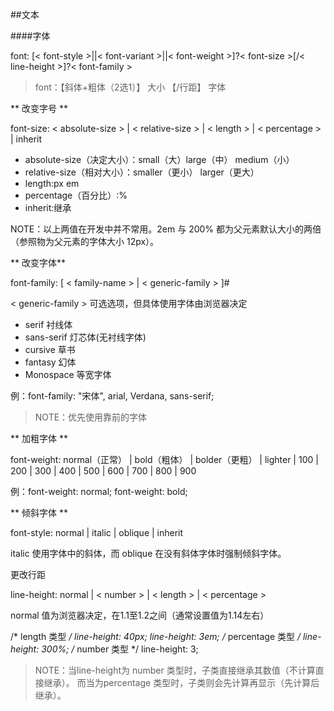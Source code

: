 ##文本

####字体

font: [< font-style >||< font-variant >||< font-weight >]?< font-size >[/< line-height >]?< font-family >

>font：【斜体+粗体（2选1）】 大小 【/行距】 字体

** 改变字号 **

font-size: < absolute-size > | < relative-size > | < length > | < percentage > | inherit

* absolute-size（决定大小）：small（大）large（中） medium（小）
* relative-size（相对大小）：smaller（更小） larger（更大）
* length:px em
* percentage（百分比）:%
* inherit:继承

NOTE：以上两值在开发中并不常用。2em 与 200% 都为父元素默认大小的两倍（参照物为父元素的字体大小 12px）。

** 改变字体**

font-family: [ < family-name > | < generic-family > ]#

< generic-family > 可选选项，但具体使用字体由浏览器决定

* serif 衬线体
* sans-serif 灯芯体(无衬线字体)
* cursive 草书
* fantasy 幻体
* Monospace 等宽字体

例：font-family: "宋体", arial, Verdana, sans-serif;

>NOTE：优先使用靠前的字体

** 加粗字体 **

font-weight: normal（正常） | bold（粗体） | bolder（更粗） | lighter | 100 | 200 | 300 | 400 | 500 | 600 | 700 | 800 | 900

例：font-weight: normal; font-weight: bold;

** 倾斜字体 **

font-style: normal | italic | oblique | inherit

italic 使用字体中的斜体，而 oblique 在没有斜体字体时强制倾斜字体。

更改行距



line-height: normal | < number > | < length > | < percentage >

normal 值为浏览器决定，在1.1至1.2之间（通常设置值为1.14左右）

/* length 类型 */ line-height: 40px; line-height: 3em; /* percentage 类型 */ line-height: 300%; /* number 类型 */ line-height: 3;

>NOTE：当line-height为 number 类型时，子类直接继承其数值（不计算直接继承）。 而当为percentage 类型时，子类则会先计算再显示（先计算后继承）。

